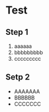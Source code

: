 # Test

## Step 1

1. aaaaaa
2. bbbbbbbbb
3. ccccccccc

## Setp 2

- AAAAAAA
- BBBBBB
- CCCCCCC





